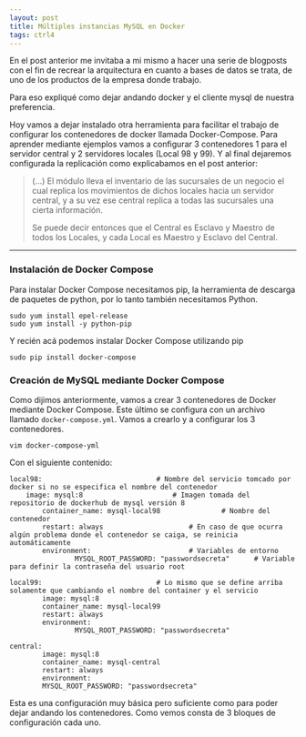```yaml
---
layout: post
title: Múltiples instancias MySQL en Docker
tags: ctrl4
---
```


En el post anterior me invitaba a mi mismo a hacer una serie de blogposts con el fin de recrear la arquitectura en cuanto a bases de datos se trata, de uno de los productos de la empresa donde trabajo.

Para eso expliqué como dejar andando docker y el cliente mysql de nuestra preferencia.

Hoy vamos a dejar instalado otra herramienta para facilitar el trabajo de configurar los contenedores de docker llamada Docker-Compose. Para aprender mediante ejemplos vamos a configurar 3 contenedores 1 para el servidor central y 2 servidores locales (Local 98 y 99). Y al final dejaremos configurada la replicación como explicabamos en el post anterior:

> (...) El módulo lleva el inventario de las sucursales de un negocio el cual replica los movimientos de dichos locales hacia un servidor central, y a su vez ese central replica a todas las sucursales una cierta información.
>
>Se puede decir entonces que el Central es Esclavo y Maestro de todos los Locales, y cada Local es Maestro y Esclavo del Central.

---
### Instalación de Docker Compose

Para instalar Docker Compose necesitamos pip, la herramienta de descarga de paquetes de python, por lo tanto también necesitamos Python.
  
  ```
sudo yum install epel-release
sudo yum install -y python-pip
```

Y recién acá podemos instalar Docker Compose utilizando pip

```
sudo pip install docker-compose
```

### Creación de MySQL mediante Docker Compose

Como dijimos anteriormente, vamos a crear 3 contenedores de Docker mediante Docker Compose. Este último se configura con un archivo llamado `docker-compose.yml`. Vamos a crearlo y a configurar los 3 contenedores.

```
vim docker-compose-yml
```

Con el siguiente contenido:

```	
local98:							# Nombre del servicio tomcado por docker si no se especifica el nombre del contenedor
	image: mysql:8						# Imagen tomada del repositorio de dockerhub de mysql versión 8 
        container_name: mysql-local98				# Nombre del contenedor
        restart: always						# En caso de que ocurra algún problema donde el contenedor se caiga, se reinicia automáticamente
        environment:						# Variables de entorno 
                MYSQL_ROOT_PASSWORD: "passwordsecreta"  	# Variable para definir la contraseña del usuario root

local99:							# Lo mismo que se define arriba solamente que cambiando el nombre del container y el servicio
        image: mysql:8
        container_name: mysql-local99
        restart: always
        environment:
                MYSQL_ROOT_PASSWORD: "passwordsecreta"

central:
        image: mysql:8
        container_name: mysql-central
        restart: always
        environment:
		MYSQL_ROOT_PASSWORD: "passwordsecreta"
```

Esta es una configuración muy básica pero suficiente como para poder dejar andando los contenedores.
Como vemos consta de 3 bloques de configuración cada uno.

